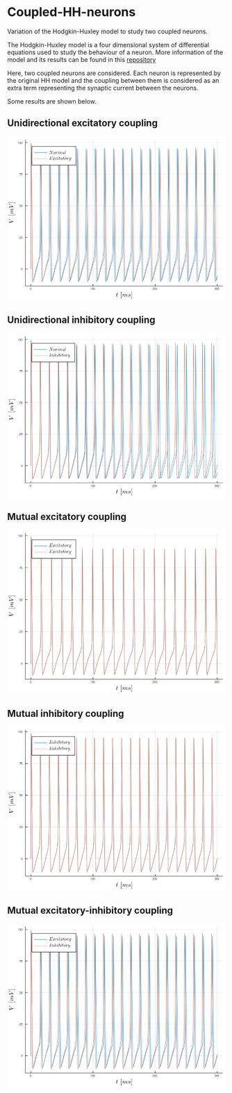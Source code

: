 # Coupled-HH-neurons
Variation of the Hodgkin-Huxley model to study two coupled neurons. 

The Hodgkin-Huxley model is a four dimensional system of differential equations used to study the behaviour of a neuron. More information of the model and its results can be found in this [repository](https://github.com/agimenezromero/Hodgkin-Huxley-model)

Here, two coupled neurons are considered. Each neuron is represented by the original HH model and the coupling between them is considered as an extra term representing the synaptic current between the neurons.

Some results are shown below.

## Unidirectional excitatory coupling

![Membrane voltage as a function of time 1](Figures/unidirectional_excitatory.png)

## Unidirectional inhibitory coupling

![Membrane voltage as a function of time 2](Figures/unidirectional_inhibitory.png)

## Mutual excitatory coupling


![Membrane voltage as a function of time 3](Figures/mutually_excitatory.png)

## Mutual inhibitory coupling


![Membrane voltage as a function of time 4](Figures/mutually_inhibitory.png)

## Mutual excitatory-inhibitory coupling


![Membrane voltage as a function of time 5](Figures/mutually_excitatory_inhibitory.png)

